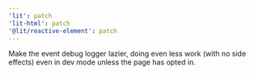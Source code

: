 ```yaml
---
'lit': patch
'lit-html': patch
'@lit/reactive-element': patch
---
```


Make the event debug logger lazier, doing even less work (with no side effects) even in dev mode unless the page has opted in.
